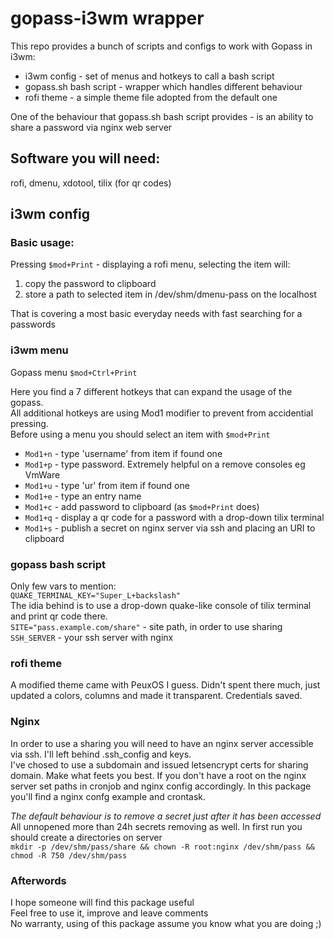 # gopass-i3wm wrapper

This repo provides a bunch of scripts and configs to work with Gopass in i3wm:

* i3wm config - set of menus and hotkeys to call a bash script
* gopass.sh bash script - wrapper which handles different behaviour
* rofi theme - a simple theme file adopted from the default one

One of the behaviour that gopass.sh bash script provides - is an ability to share a password via nginx web server

## Software you will need:
rofi, dmenu, xdotool, tilix (for qr codes)

## i3wm config
### Basic usage:
Pressing `$mod+Print` - displaying a rofi menu, selecting the item will:
1) copy the password to clipboard
2) store a path to selected item in /dev/shm/dmenu-pass on the localhost

That is covering a most basic everyday needs with fast searching for a passwords
### i3wm menu
Gopass menu `$mod+Ctrl+Print`

Here you find a 7 different hotkeys that can expand the usage of the gopass.  
All additional hotkeys are using Mod1 modifier to prevent from accidential pressing.  
Before using a menu you should select an item with `$mod+Print`  
* `Mod1+n` - type 'username' from item if found one
* `Mod1+p` - type password. Extremely helpful on a remove consoles eg VmWare
* `Mod1+u` - type 'ur' from item if found one
* `Mod1+e` - type an entry name
* `Mod1+c` - add password to clipboard (as `$mod+Print` does)
* `Mod1+q` - display a qr code for a password with a drop-down tilix terminal
* `Mod1+s` - publish a secret on nginx server via ssh and placing an URI to clipboard

### gopass bash script
Only few vars to mention:  
`QUAKE_TERMINAL_KEY="Super_L+backslash"`  
The idia behind is to use a drop-down quake-like console of tilix terminal and print qr code there.  
`SITE="pass.example.com/share"` - site path, in order to use sharing
`SSH_SERVER` - your ssh server with nginx

### rofi theme 
A modified theme came with PeuxOS I guess.   Didn't spent there much, just updated a colors, columns and made it transparent.   Credentials saved.

### Nginx 
In order to use a sharing you will need to have an nginx server accessible via ssh. I'll left behind .ssh_config and keys.  
I've chosed to use a subdomain and issued letsencrypt certs for sharing domain. Make what feets you best. If you don't have a root on the nginx server set paths in cronjob and nginx config accordingly.
In this package you'll find a nginx confg example and crontask.  

*The default behaviour is to remove a secret just after it has been accessed*  
All unnopened more than 24h secrets removing as well.
In first run you should create a directories on server  
`mkdir -p /dev/shm/pass/share && chown -R root:nginx /dev/shm/pass && chmod -R 750 /dev/shm/pass`

### Afterwords
I hope someone will find this package useful  
Feel free to use it, improve and leave comments  
No warranty, using of this package assume you know what you are doing ;)

